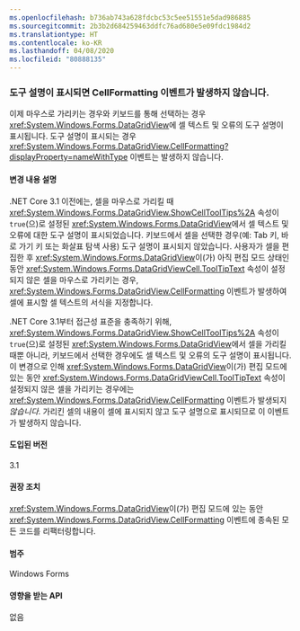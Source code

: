 ```yaml
---
ms.openlocfilehash: b736ab743a628fdcbc53c5ee51551e5dad986885
ms.sourcegitcommit: 2b3b2d684259463ddfc76ad680e5e09fdc1984d2
ms.translationtype: HT
ms.contentlocale: ko-KR
ms.lasthandoff: 04/08/2020
ms.locfileid: "80888135"
---
```

### <a name="cellformatting-event-not-raised-if-tooltip-is-shown"></a>도구 설명이 표시되면 CellFormatting 이벤트가 발생하지 않습니다.

이제 마우스로 가리키는 경우와 키보드를 통해 선택하는 경우 <xref:System.Windows.Forms.DataGridView>에 셀 텍스트 및 오류의 도구 설명이 표시됩니다. 도구 설명이 표시되는 경우 <xref:System.Windows.Forms.DataGridView.CellFormatting?displayProperty=nameWithType> 이벤트는 발생하지 않습니다.

#### <a name="change-description"></a>변경 내용 설명

.NET Core 3.1 이전에는, 셀을 마우스로 가리킬 때 <xref:System.Windows.Forms.DataGridView.ShowCellToolTips%2A> 속성이 `true`(으)로 설정된 <xref:System.Windows.Forms.DataGridView>에서 셀 텍스트 및 오류에 대한 도구 설명이 표시되었습니다. 키보드에서 셀을 선택한 경우(예: Tab 키, 바로 가기 키 또는 화살표 탐색 사용) 도구 설명이 표시되지 않았습니다. 사용자가 셀을 편집한 후 <xref:System.Windows.Forms.DataGridView>이(가) 아직 편집 모드 상태인 동안 <xref:System.Windows.Forms.DataGridViewCell.ToolTipText> 속성이 설정되지 않은 셀을 마우스로 가리키는 경우, <xref:System.Windows.Forms.DataGridView.CellFormatting> 이벤트가 발생하여 셀에 표시할 셀 텍스트의 서식을 지정합니다.

.NET Core 3.1부터 접근성 표준을 충족하기 위해, <xref:System.Windows.Forms.DataGridView.ShowCellToolTips%2A> 속성이 `true`(으)로 설정된 <xref:System.Windows.Forms.DataGridView>에서 셀을 가리킬 때뿐 아니라, 키보드에서 선택한 경우에도 셀 텍스트 및 오류의 도구 설명이 표시됩니다. 이 변경으로 인해 <xref:System.Windows.Forms.DataGridView>이(가) 편집 모드에 있는 동안 <xref:System.Windows.Forms.DataGridViewCell.ToolTipText> 속성이 설정되지 않은 셀을 가리키는 경우에는 <xref:System.Windows.Forms.DataGridView.CellFormatting> 이벤트가 발생되지 *않습니다*. 가리킨 셀의 내용이 셀에 표시되지 않고 도구 설명으로 표시되므로 이 이벤트가 발생하지 않습니다.

#### <a name="version-introduced"></a>도입된 버전

3.1

#### <a name="recommended-action"></a>권장 조치

<xref:System.Windows.Forms.DataGridView>이(가) 편집 모드에 있는 동안 <xref:System.Windows.Forms.DataGridView.CellFormatting> 이벤트에 종속된 모든 코드를 리팩터링합니다.

#### <a name="category"></a>범주

Windows Forms

#### <a name="affected-apis"></a>영향을 받는 API

없음

<!-- 

### Affected APIs

Not detectable via API analysis.

-->
